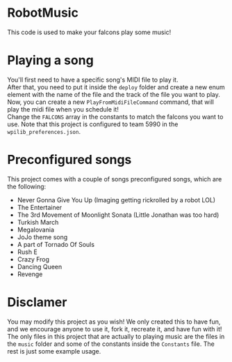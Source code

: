 # RobotMusic
This code is used to make your falcons play some music!
# Playing a song
You'll first need to have a specific song's MIDI file to play it.  
After that, you need to put it inside the `deploy` folder and create a new enum element with the name of the file and the track of the file you want to play.  
Now, you can create a new `PlayFromMidiFileCommand` command, that will play the midi file when you schedule it!  
Change the `FALCONS` array in the constants to match the falcons you want to use. 
Note that this project is configured to team 5990 in the `wpilib_preferences.json`.  
# Preconfigured songs
This project comes with a couple of songs preconfigured songs, which are the following:  
* Never Gonna Give You Up (Imaging getting rickrolled by a robot LOL)  
* The Entertainer  
* The 3rd Movement of Moonlight Sonata (Little Jonathan was too hard)  
* Turkish March  
* Megalovania  
* JoJo theme song  
* A part of Tornado Of Souls  
* Rush E  
* Crazy Frog  
* Dancing Queen  
* Revenge   
# Disclamer
You may modify this project as you wish! We only created this to have fun, and we encourage anyone to use it, fork it, recreate it, and have fun with it!  
The only files in this project that are actually to playing music are the files in the `music` folder and some of the constants inside the `Constants` file. The rest is just some example usage.  
